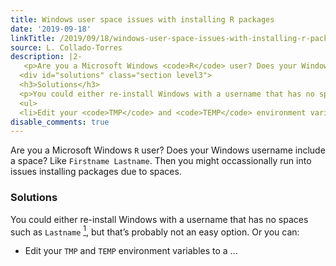 ```yaml
---
title: Windows user space issues with installing R packages
date: '2019-09-18'
linkTitle: /2019/09/18/windows-user-space-issues-with-installing-r-packages/
source: L. Collado-Torres
description: |2-
   <p>Are you a Microsoft Windows <code>R</code> user? Does your Windows username include a space? Like <code>Firstname Lastname</code>. Then you might occassionally run into issues installing packages due to spaces.</p>
  <div id="solutions" class="section level3">
  <h3>Solutions</h3>
  <p>You could either re-install Windows with a username that has no spaces such as <code>Lastname</code> <a href="#fn1" class="footnote-ref" id="fnref1"><sup>1</sup></a>, but that’s probably not an easy option. Or you can:</p>
  <ul>
  <li>Edit your <code>TMP</code> and <code>TEMP</code> environment variables to a ...
disable_comments: true
---
```

 <p>Are you a Microsoft Windows <code>R</code> user? Does your Windows username include a space? Like <code>Firstname Lastname</code>. Then you might occassionally run into issues installing packages due to spaces.</p>
<div id="solutions" class="section level3">
<h3>Solutions</h3>
<p>You could either re-install Windows with a username that has no spaces such as <code>Lastname</code> <a href="#fn1" class="footnote-ref" id="fnref1"><sup>1</sup></a>, but that’s probably not an easy option. Or you can:</p>
<ul>
<li>Edit your <code>TMP</code> and <code>TEMP</code> environment variables to a ...